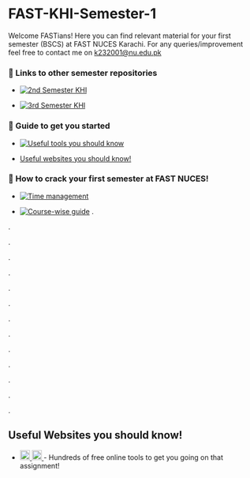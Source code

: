
# FAST-KHI-Semester-1

Welcome FASTians! Here you can find relevant material for your first semester (BSCS) at FAST NUCES Karachi. For any queries/improvement feel free to contact me on k232001@nu.edu.pk 





### 🔗 Links to other semester repositories
- [![2nd Semester KHI]()](https://github.com/MuxammilSidd/FAST-KHI-Semester-2)

- [![3rd Semester KHI]()](https://github.com/MuxammilSidd/FAST-KHI-Semester-3)

### 🔗 Guide to get you started
- [![Useful tools you should know]()]()

- [Useful websites you should know!](#useful-websites-you-should-know)


### 🔗 How to crack your first semester at FAST NUCES!
- [![Time management]()]()

- [![Course-wise guide]()]()
.

.

.

.

.

.

.

.

.

.

.

.

.

.


## Useful Websites you should know!
- <a href="https://tinywow.com/">
    <img src="https://tinywow.com/v3/img/favicon-tinywow.svg" alt="TinyWow Favicon" width="20" height="20">
    <img src="https://tinywow.com/v3/img/logo.svg" alt="TinyWow Text" height="20">
  </a> - Hundreds of free online tools to get you going on that assignment!
